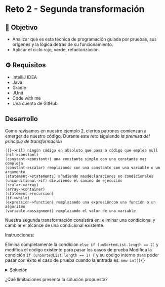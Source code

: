 # Reto 2 - Segunda transformación

## :dart: Objetivo

- Analizar qué es esta técnica de programación guiada por pruebas, sus orígenes y la lógica detrás de su funcionamiento.
- Aplicar el ciclo rojo, verde, refactorización.

## ⚙ Requisitos

- IntelliJ IDEA
- Java
- Gradle
- JUnit
- Code with me
- Una cuenta de GitHub

## Desarrollo

Como revisamos en nuestro ejemplo 2, ciertos patrones comienzan a emerger de nuestro código. Durante este reto
siguiendo _la premisa del principio de transformación_

    ({}–>nil) ningún código en absoluto que pasa a código que emplea null
    (nil->constant)
    (constant->constant+) una constante simple con una constante mas compleja
    (constant->scalar) remplazando con una constante con una variable o un argumento
    (statement->statements) añadiendo masdeclaraciones no condicionales
    (unconditional->if) dividiendo el camino de ejecución
    (scalar->array)
    (array->container)
    (statement->recursion)
    (if->while)
    (expression->function) remplazando una expresióncon una función o un algoritmo
    (variable->assignment) remplazando el valor de una variable 

Nuestra segunda transformación consistirá en: eliminar una condicional y cambiar el alcance de una condicional
existente.

Instrucciones:

Elimina completamente la condición `else if (unSortedList.length == 2)` y modifica el código existente para pasar los
casos de prueba Modifica la condición `if (unSortedList.length == 1) {` y su código interno para poder pasar con éxito
el caso de prueba cuando la entrada es: `new int[]{}`

<details>
  <summary>Solución</summary>

```java
package Sort;

public class Sorter {
    public static List<Integer> Sort(int[] unSortedList) {
        List<Integer> sorted = new ArrayList<Integer>();
        if (unSortedList.length == 0) {
            return sorted;
        } else {
            Integer lower = null;
            int medium = unSortedList[0];
            Integer higher = null;

            for (int element : unSortedList) {
                if (element > medium) {
                    higher = element;
                }
                if (element < medium) {
                    lower = element;
                }

            }

            if (lower != null) sorted.add(lower);
            sorted.add(medium);
            if (higher != null)  sorted.add(higher);
        }

        return sorted;
    }


}
```

</details>

¿Qué limitaciones presenta la solución propuesta?